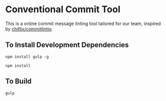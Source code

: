 # Conventional Commit Tool

This is a online commit message linting tool tailored for our team, inspired by [chiflix/commitlintio](https://github.com/chiflix/commitlintio).

## To Install Development Dependencies

`npm install gulp -g`

`npm install`

## To Build

`gulp`
